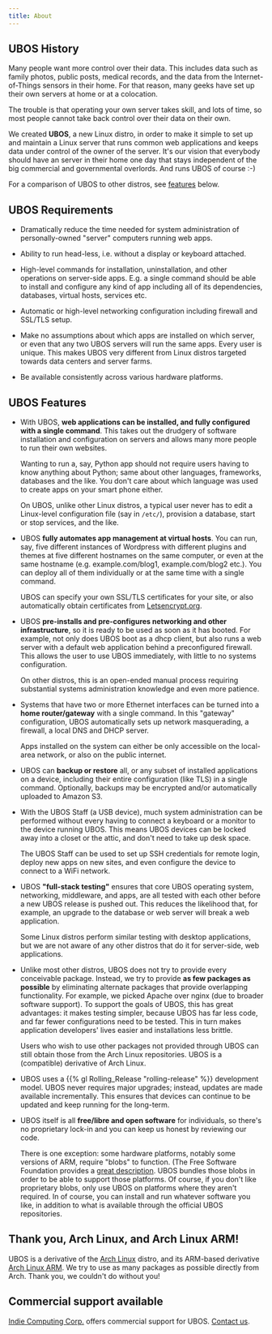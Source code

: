 ```yaml
---
title: About
---
```


## UBOS History

Many people want more control over their data. This includes data such as family photos,
public posts, medical records, and the data from the Internet-of-Things sensors in their
home. For that reason, many geeks have set up their own servers at home or at a colocation.

The trouble is that operating your own server takes skill, and lots of time, so most people
cannot take back control over their data on their own.

We created <b>UBOS</b>, a new Linux distro, in order to make it simple to set up and
maintain a Linux server that runs common web applications and keeps data under control
of the owner of the server. It's our vision that everybody should have an server in their
home one day that stays independent of the big commercial and governmental overlords.
And runs UBOS of course :-)

For a comparison of UBOS to other distros, see [features](#features) below.

## UBOS Requirements

* Dramatically reduce the time needed for system administration of personally-owned
  "server" computers running web apps.

* Ability to run head-less, i.e. without a display or keyboard attached.

* High-level commands for installation, uninstallation, and other operations on
  server-side apps. E.g. a single command should be able to install and configure any
  kind of app including all of its dependencies, databases, virtual hosts, services etc.

* Automatic or high-level networking configuration including firewall and
  SSL/TLS setup.

* Make no assumptions about which apps are installed on which server, or even that
  any two UBOS servers will run the same apps. Every user is unique. This makes UBOS
  very different from Linux distros targeted towards data centers and server farms.

* Be available consistently across various hardware platforms.

## <a name="features"></a>UBOS Features

* With UBOS, <b>web applications can be installed, and fully configured with a single
  command</b>. This takes out the drudgery of software installation and configuration on
  servers and allows many more people to run their own websites.

     Wanting to run a, say, Python app should not require users having to know anything
     about Python; same about other languages, frameworks, databases and the like. You don't
     care about which language was used to create apps on your smart phone either.

     On UBOS, unlike other Linux distros, a typical user never has to edit a Linux-level
     configuration file (say in <code>/etc/</code>), provision a database, start or stop
     services, and the like.

* UBOS <b>fully automates app management at virtual hosts</b>. You can run, say, five
  different instances of Wordpress with different plugins and themes at five different
  hostnames on the same computer, or even at the same hostname (e.g. example.com/blog1,
  example.com/blog2 etc.).
  You can deploy all of them individually or at the same time with a single command.

     UBOS can specify your own SSL/TLS certificates for your site, or also automatically
     obtain certificates from [Letsencrypt.org](https://letsencrypt.org/).

* UBOS <b>pre-installs and pre-configures networking and other infrastructure</b>, so it
  is ready to be used as soon as it has booted. For example, not only does UBOS boot as a
  dhcp client, but also runs a web server with a default web application behind a
  preconfigured firewall. This allows the user to use UBOS immediately, with little to
  no systems configuration.

     On other distros, this is an open-ended manual process requiring substantial
     systems administration knowledge and even more patience.

* Systems that have two or more Ethernet interfaces can be turned into a <b>home router/gateway</b>
  with a single command. In this "gateway" configuration, UBOS automatically sets up
  network masquerading, a firewall, a local DNS and DHCP server.

     Apps installed on the system can either be only accessible on the local-area network,
     or also on the public internet.

* UBOS can <b>backup or restore</b> all, or any subset of installed applications on a device,
  including their entire configuration (like TLS) in a single command. Optionally,
  backups may be encrypted and/or automatically uploaded to Amazon S3.

* With the UBOS Staff (a USB device), much system administration can be performed without
  every having to connect a keyboard or a monitor to the device running UBOS. This means
  UBOS devices can be locked away into a closet or the attic, and don't need to take up
  desk space.

     The UBOS Staff can be used to set up SSH credentials for remote login, deploy new
     apps on new sites, and even configure the device to connect to a WiFi network.

* UBOS <b>"full-stack testing"</b> ensures that core UBOS operating system, networking,
  middleware, and apps, are all tested with each other before a new UBOS release is
  pushed out. This reduces the likelihood that, for example, an upgrade to the database
  or web server will break a web application.

     Some Linux distros perform similar testing with desktop applications, but we are not
     aware of any other distros that do it for server-side, web applications.

* Unlike most other distros, UBOS does not try to provide every conceivable package.
  Instead, we try to provide <b>as few packages as possible</b> by eliminating alternate
  packages that provide overlapping functionality. For example, we picked Apache over
  nginx (due to broader software support). To support the goals of UBOS, this has great
  advantages: it makes testing simpler, because UBOS has far less code, and far fewer
  configurations need to be tested. This in turn makes application developers' lives
  easier and installations less brittle.

     Users who wish to use other packages not provided through UBOS can still obtain those
     from the Arch Linux repositories. UBOS is a (compatible) derivative of Arch Linux.

* UBOS uses a {{% gl Rolling_Release "rolling-release" %}} development model.
  UBOS never requires major upgrades; instead, updates are made available incrementally.
  This ensures that devices can continue to be updated and keep running for the long-term.

* UBOS itself is all <b>free/libre and open software</b> for individuals, so there's no
  proprietary lock-in and you can keep us honest by reviewing our code.

     There is one exception: some hardware platforms, notably some versions of ARM,
     require "blobs" to function. (The Free Software Foundation provides a
     [great description](https://www.fsf.org/resources/hw/single-board-computers).
     UBOS bundles those blobs in order to be able to support those platforms. Of course,
     if you don't like proprietary blobs, only use UBOS on platforms where they aren't
     required. In of course, you can install and run whatever software you like, in
     addition to what is available through the official UBOS repositories.

## <a name="arch"></a>Thank you, Arch Linux, and Arch Linux ARM!

UBOS is a derivative of the [Arch Linux](http://archlinux.org/) distro,
and its ARM-based derivative [Arch Linux ARM](http://archlinuxarm.org/).
We try to use as many packages as possible directly from Arch. Thank you,
we couldn't do without you!

## Commercial support available

[Indie Computing Corp.](https://indiecomputing.com/) offers commercial support for UBOS.
[Contact us](http://indiecomputing.com/c/contact/).
